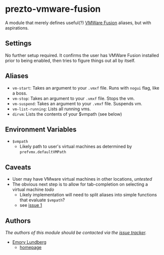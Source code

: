 prezto-vmware-fusion
====================

A module that merely defines useful(?) [VMWare Fusion][1] aliases, but with aspirations.

Settings
--------

No further setup required. It confirms the user has VMWare Fusion installed prior to being enabled, then tries to figure things out all by itself.

Aliases
-------

  - `vm-start`: Takes an argument to your `.vmxf` file. Runs with `nogui` flag, like a boss.
  - `vm-stop`: Takes an argument to your `.vmxf` file. Stops the vm.
  - `vm-suspend`: Takes an argument to your `.vmxf` file. Suspends vm.
  - `vm-list-running`: Lists all running vms.
  - `dirvm`: Lists the contents of your $vmpath (see below)

Environment Variables
---------------------

  -	`$vmpath`
	- Likely path to user's virtual machines as determined by `prefvmx.defaultVMPath`

Caveats
-------

  - User may have VMware virtual machines in other locations, *untested*
  - The obvious next step is to allow for tab-completion on selecting a virtual machine *todo*
	- Likely implementation will need to split aliases into simple functions that evaluate `$vmpath`?
	- see [issue 1][3]

Authors
-------

*The authors of this module should be contacted via the [issue tracker][2].*
	
  - [Emory Lundberg](https://github.com/emory) 
    - [homepage](http://incumbent.org/)


[1]: http://www.vmware.com/products/fusion
[2]: https://github.com/emory/prezto-vmware-fusion/issues
[3]: https://github.com/emory/prezto-vmware-fusion/issues/1
